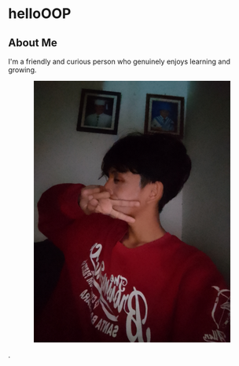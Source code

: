 # helloOOP

## About Me
I'm a friendly and curious person who genuinely enjoys learning and growing.

<p align="center">
  <img src="IMG_20250826_081752.jpg" alt="My Picture" width="400" hieght="400"/>
</p>.
